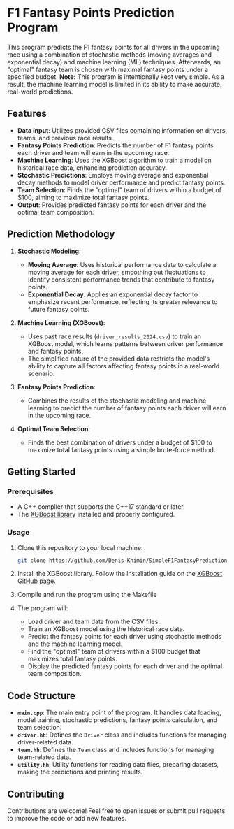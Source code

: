 # F1 Fantasy Points Prediction Program

This program predicts the F1 fantasy points for all drivers in the upcoming race using a combination of stochastic methods (moving averages and exponential decay) and machine learning (ML) techniques. Afterwards, an "optimal" fantasy team is chosen with maximal fantasy points under a specified budget.
**Note:** This program is intentionally kept very simple. As a result, the machine learning model is limited in its ability to make accurate, real-world predictions.

## Features

- **Data Input**: Utilizes provided CSV files containing information on drivers, teams, and previous race results.
- **Fantasy Points Prediction**: Predicts the number of F1 fantasy points each driver and team will earn in the upcoming race.
- **Machine Learning**: Uses the XGBoost algorithm to train a model on historical race data, enhancing prediction accuracy.
- **Stochastic Predictions**: Employs moving average and exponential decay methods to model driver performance and predict fantasy points.
- **Team Selection**: Finds the "optimal" team of drivers within a budget of $100, aiming to maximize total fantasy points.
- **Output**: Provides predicted fantasy points for each driver and the optimal team composition.

## Prediction Methodology

1. **Stochastic Modeling**:
    - **Moving Average**: Uses historical performance data to calculate a moving average for each driver, smoothing out fluctuations to identify consistent performance trends that contribute to fantasy points.
    - **Exponential Decay**: Applies an exponential decay factor to emphasize recent performance, reflecting its greater relevance to future fantasy points.

2. **Machine Learning (XGBoost)**:
    - Uses past race results (`driver_results_2024.csv`) to train an XGBoost model, which learns patterns between driver performance and fantasy points.
    - The simplified nature of the provided data restricts the model's ability to capture all factors affecting fantasy points in a real-world scenario.

3. **Fantasy Points Prediction**:
    - Combines the results of the stochastic modeling and machine learning to predict the number of fantasy points each driver will earn in the upcoming race.

4. **Optimal Team Selection**:
    - Finds the best combination of drivers under a budget of $100 to maximize total fantasy points using a simple brute-force method.

## Getting Started

### Prerequisites

- A C++ compiler that supports the C++17 standard or later.
- The [XGBoost library](https://github.com/dmlc/xgboost) installed and properly configured.

### Usage

1. Clone this repository to your local machine:
   ```bash
   git clone https://github.com/Denis-Khimin/SimpleF1FantasyPrediction.git
   ```
2. Install the XGBoost library. Follow the installation guide on the [XGBoost GitHub page](https://github.com/dmlc/xgboost).

3. Compile and run the program using the Makefile

4. The program will:
   - Load driver and team data from the CSV files.
   - Train an XGBoost model using the historical race data.
   - Predict the fantasy points for each driver using stochastic methods and the machine learning model.
   - Find the "optimal" team of drivers within a $100 budget that maximizes total fantasy points.
   - Display the predicted fantasy points for each driver and the optimal team composition.

## Code Structure

- **`main.cpp`**: The main entry point of the program. It handles data loading, model training, stochastic predictions, fantasy points calculation, and team selection.
- **`driver.hh`**: Defines the `Driver` class and includes functions for managing driver-related data.
- **`team.hh`**: Defines the `Team` class and includes functions for managing team-related data.
- **`utility.hh`**: Utility functions for reading data files, preparing datasets, making the predictions and printing results.

## Contributing

Contributions are welcome! Feel free to open issues or submit pull requests to improve the code or add new features.
